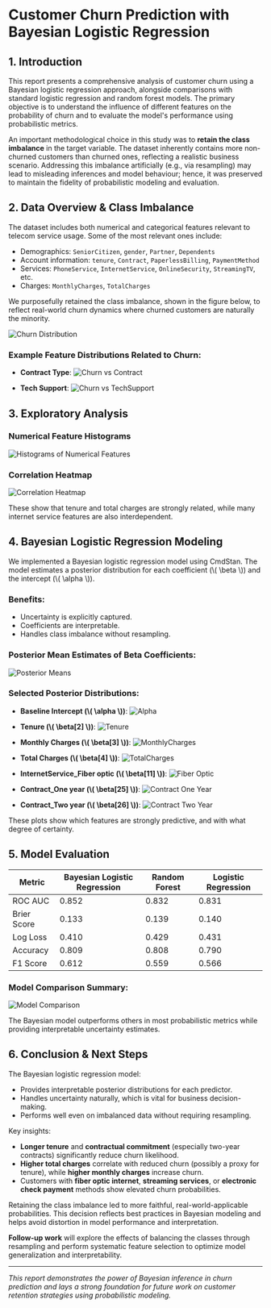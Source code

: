# Customer Churn Prediction with Bayesian Logistic Regression

## 1. Introduction

This report presents a comprehensive analysis of customer churn using a Bayesian logistic regression approach, alongside comparisons with standard logistic regression and random forest models. The primary objective is to understand the influence of different features on the probability of churn and to evaluate the model's performance using probabilistic metrics.

An important methodological choice in this study was to **retain the class imbalance** in the target variable. The dataset inherently contains more non-churned customers than churned ones, reflecting a realistic business scenario. Addressing this imbalance artificially (e.g., via resampling) may lead to misleading inferences and model behaviour; hence, it was preserved to maintain the fidelity of probabilistic modeling and evaluation.

## 2. Data Overview & Class Imbalance

The dataset includes both numerical and categorical features relevant to telecom service usage. Some of the most relevant ones include:

- Demographics: `SeniorCitizen`, `gender`, `Partner`, `Dependents`
- Account information: `tenure`, `Contract`, `PaperlessBilling`, `PaymentMethod`
- Services: `PhoneService`, `InternetService`, `OnlineSecurity`, `StreamingTV`, etc.
- Charges: `MonthlyCharges`, `TotalCharges`

We purposefully retained the class imbalance, shown in the figure below, to reflect real-world churn dynamics where churned customers are naturally the minority.

![Churn Distribution](reports/figures/churn_distribution.png)

### Example Feature Distributions Related to Churn:

- **Contract Type**:
  ![Churn vs Contract](reports/figures/churn_vs_Contract.png)

- **Tech Support**:
  ![Churn vs TechSupport](reports/figures/churn_vs_TechSupport.png)

## 3. Exploratory Analysis

### Numerical Feature Histograms

![Histograms of Numerical Features](reports/figures/numerical_histograms.png)

### Correlation Heatmap

![Correlation Heatmap](reports/figures/correlation_heatmap.png)

These show that tenure and total charges are strongly related, while many internet service features are also interdependent.

## 4. Bayesian Logistic Regression Modeling

We implemented a Bayesian logistic regression model using CmdStan. The model estimates a posterior distribution for each coefficient (\\( \\beta \\)) and the intercept (\\( \\alpha \\)).

### Benefits:
- Uncertainty is explicitly captured.
- Coefficients are interpretable.
- Handles class imbalance without resampling.

### Posterior Mean Estimates of Beta Coefficients:

![Posterior Means](reports/figures/Posterior_mean_estimates_of_beta_coefficients.png)

### Selected Posterior Distributions:

- **Baseline Intercept (\\( \\alpha \\))**:
  ![Alpha](reports/figures/cmdstan_alpha_posterior.png)

- **Tenure (\\( \\beta[2] \\))**:
  ![Tenure](reports/figures/cmdstan_beta[2]_posterior.png)

- **Monthly Charges (\\( \\beta[3] \\))**:
  ![MonthlyCharges](reports/figures/cmdstan_beta[3]_posterior.png)

- **Total Charges (\\( \\beta[4] \\))**:
  ![TotalCharges](reports/figures/cmdstan_beta[4]_posterior.png)

- **InternetService_Fiber optic (\\( \\beta[11] \\))**:
  ![Fiber Optic](reports/figures/cmdstan_beta[11]_posterior.png)

- **Contract_One year (\\( \\beta[25] \\))**:
  ![Contract One Year](reports/figures/cmdstan_beta[25]_posterior.png)

- **Contract_Two year (\\( \\beta[26] \\))**:
  ![Contract Two Year](reports/figures/cmdstan_beta[26]_posterior.png)

These plots show which features are strongly predictive, and with what degree of certainty.

## 5. Model Evaluation

| Metric        | Bayesian Logistic Regression | Random Forest | Logistic Regression |
|---------------|------------------------------|----------------|----------------------|
| ROC AUC       | 0.852                        | 0.832          | 0.831                |
| Brier Score   | 0.133                        | 0.139          | 0.140                |
| Log Loss      | 0.410                        | 0.429          | 0.431                |
| Accuracy      | 0.809                        | 0.808          | 0.790                |
| F1 Score      | 0.612                        | 0.559          | 0.566                |


### Model Comparison Summary:

![Model Comparison](reports/figures/model_comparison.png)

The Bayesian model outperforms others in most probabilistic metrics while providing interpretable uncertainty estimates.

## 6. Conclusion & Next Steps

The Bayesian logistic regression model:
- Provides interpretable posterior distributions for each predictor.
- Handles uncertainty naturally, which is vital for business decision-making.
- Performs well even on imbalanced data without requiring resampling.

Key insights:
- **Longer tenure** and **contractual commitment** (especially two-year contracts) significantly reduce churn likelihood.
- **Higher total charges** correlate with reduced churn (possibly a proxy for tenure), while **higher monthly charges** increase churn.
- Customers with **fiber optic internet**, **streaming services**, or **electronic check payment** methods show elevated churn probabilities.

Retaining the class imbalance led to more faithful, real-world-applicable probabilities. This decision reflects best practices in Bayesian modeling and helps avoid distortion in model performance and interpretation.

**Follow-up work** will explore the effects of balancing the classes through resampling and perform systematic feature selection to optimize model generalization and interpretability.

---

*This report demonstrates the power of Bayesian inference in churn prediction and lays a strong foundation for future work on customer retention strategies using probabilistic modeling.*
